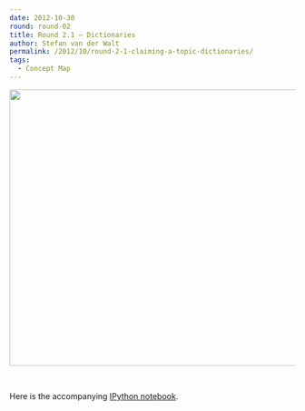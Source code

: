 ```yaml
---
date: 2012-10-30
round: round-02
title: Round 2.1 – Dictionaries
author: Stefan van der Walt
permalink: /2012/10/round-2-1-claiming-a-topic-dictionaries/
tags:
  - Concept Map
---
```

[<img class="alignnone size-full wp-image-1146" title="dictionary" src="http://teaching.software-carpentry.org/wp-content/uploads/2012/10/dictionary1.png" alt="" width="805" height="486" />][1]

&nbsp;

Here is the accompanying [IPython notebook][2].

 [1]: http://teaching.software-carpentry.org/wp-content/uploads/2012/10/dictionary1.png
 [2]: http://nbviewer.ipython.org/4080392/

